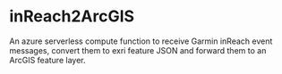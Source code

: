 # inReach2ArcGIS
An azure serverless compute function to receive Garmin inReach event messages, convert them to exri feature JSON and forward them to an ArcGIS feature layer.
